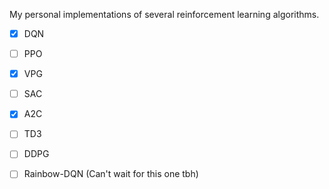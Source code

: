My personal implementations of several reinforcement learning algorithms.

- [x] DQN
- [ ] PPO
- [x] VPG
- [ ] SAC
- [x] A2C
- [ ] TD3
- [ ] DDPG
- [ ] Rainbow-DQN (Can't wait for this one tbh)

